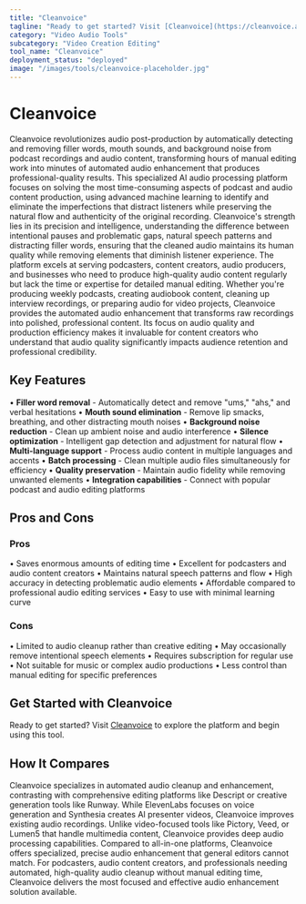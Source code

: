 ```yaml
---
title: "Cleanvoice"
tagline: "Ready to get started? Visit [Cleanvoice](https://cleanvoice.ai) to explore the platform and begin using this tool...."
category: "Video Audio Tools"
subcategory: "Video Creation Editing"
tool_name: "Cleanvoice"
deployment_status: "deployed"
image: "/images/tools/cleanvoice-placeholder.jpg"
---
```


# Cleanvoice

Cleanvoice revolutionizes audio post-production by automatically detecting and removing filler words, mouth sounds, and background noise from podcast recordings and audio content, transforming hours of manual editing work into minutes of automated audio enhancement that produces professional-quality results. This specialized AI audio processing platform focuses on solving the most time-consuming aspects of podcast and audio content production, using advanced machine learning to identify and eliminate the imperfections that distract listeners while preserving the natural flow and authenticity of the original recording. Cleanvoice's strength lies in its precision and intelligence, understanding the difference between intentional pauses and problematic gaps, natural speech patterns and distracting filler words, ensuring that the cleaned audio maintains its human quality while removing elements that diminish listener experience. The platform excels at serving podcasters, content creators, audio producers, and businesses who need to produce high-quality audio content regularly but lack the time or expertise for detailed manual editing. Whether you're producing weekly podcasts, creating audiobook content, cleaning up interview recordings, or preparing audio for video projects, Cleanvoice provides the automated audio enhancement that transforms raw recordings into polished, professional content. Its focus on audio quality and production efficiency makes it invaluable for content creators who understand that audio quality significantly impacts audience retention and professional credibility.

## Key Features

• **Filler word removal** - Automatically detect and remove "ums," "ahs," and verbal hesitations
• **Mouth sound elimination** - Remove lip smacks, breathing, and other distracting mouth noises
• **Background noise reduction** - Clean up ambient noise and audio interference
• **Silence optimization** - Intelligent gap detection and adjustment for natural flow
• **Multi-language support** - Process audio content in multiple languages and accents
• **Batch processing** - Clean multiple audio files simultaneously for efficiency
• **Quality preservation** - Maintain audio fidelity while removing unwanted elements
• **Integration capabilities** - Connect with popular podcast and audio editing platforms

## Pros and Cons

### Pros
• Saves enormous amounts of editing time
• Excellent for podcasters and audio content creators
• Maintains natural speech patterns and flow
• High accuracy in detecting problematic audio elements
• Affordable compared to professional audio editing services
• Easy to use with minimal learning curve

### Cons
• Limited to audio cleanup rather than creative editing
• May occasionally remove intentional speech elements
• Requires subscription for regular use
• Not suitable for music or complex audio productions
• Less control than manual editing for specific preferences

## Get Started with Cleanvoice

Ready to get started? Visit [Cleanvoice](https://cleanvoice.ai) to explore the platform and begin using this tool.

## How It Compares

Cleanvoice specializes in automated audio cleanup and enhancement, contrasting with comprehensive editing platforms like Descript or creative generation tools like Runway. While ElevenLabs focuses on voice generation and Synthesia creates AI presenter videos, Cleanvoice improves existing audio recordings. Unlike video-focused tools like Pictory, Veed, or Lumen5 that handle multimedia content, Cleanvoice provides deep audio processing capabilities. Compared to all-in-one platforms, Cleanvoice offers specialized, precise audio enhancement that general editors cannot match. For podcasters, audio content creators, and professionals needing automated, high-quality audio cleanup without manual editing time, Cleanvoice delivers the most focused and effective audio enhancement solution available.